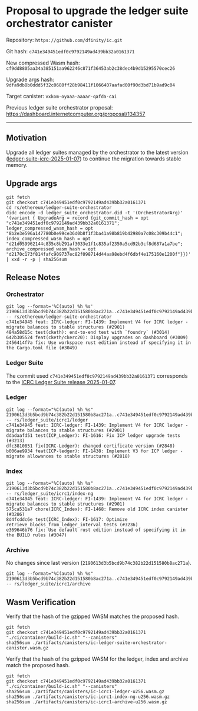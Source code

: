 # Proposal to upgrade the ledger suite orchestrator canister

Repository: `https://github.com/dfinity/ic.git`

Git hash: `c741e349451edf0c9792149ad439bb32a0161371`

New compressed Wasm hash: `cf9dd8805aa34a385151aa962246c871f36453ab2c38dec4b9d15295570cec26`

Upgrade args hash: `9dfa9db8b0ddd5f32c0680ff28b98411f1066407aafad00f90d3bd71b9ad9c04`

Target canister: `vxkom-oyaaa-aaaar-qafda-cai`

Previous ledger suite orchestrator proposal: https://dashboard.internetcomputer.org/proposal/134357

---

## Motivation

Upgrade all ledger suites managed by the orchestrator to the latest
version ([ledger-suite-icrc-2025-01-07](https://github.com/dfinity/ic/releases/tag/ledger-suite-icrc-2025-01-07)) to
continue the migration towards stable memory.

## Upgrade args

```
git fetch
git checkout c741e349451edf0c9792149ad439bb32a0161371
cd rs/ethereum/ledger-suite-orchestrator
didc encode -d ledger_suite_orchestrator.did -t '(OrchestratorArg)' '(variant { UpgradeArg = record {git_commit_hash = opt "c741e349451edf0c9792149ad439bb32a0161371"; ledger_compressed_wasm_hash = opt "8b2e3e596a147780b0e99ce36d0b8f1f3ba41a98b819b42980a7c08c309b44c1"; index_compressed_wasm_hash = opt "d21d059962144c835c8b291af3033e1f1c835af2350a5cd92b3cf8d687a1a7be"; archive_compressed_wasm_hash = opt "d2170c173f814fafc909737ec82f098714d44aa98ebd4f6dbf4e175160e1200f"}})' | xxd -r -p | sha256sum
```

## Release Notes

### Orchestrator

```
git log --format='%C(auto) %h %s' 2190613d3b5bcd9b74c382b22d151580b8ac271a..c741e349451edf0c9792149ad439bb32a0161371 -- rs/ethereum/ledger-suite-orchestrator
c741e34945 feat: ICRC-ledger: FI-1439: Implement V4 for ICRC ledger - migrate balances to stable structures (#2901)
484a58d15c test(cketh): end-to-end test with `foundry` (#3014)
642b305524 feat(cketh/ckerc20): Display upgrades on dashboard (#3009)
2456414f7a fix: Use workspace rust edition instead of specifying it in the Cargo.toml file (#3049)
 ```

### Ledger Suite

The commit used `c741e349451edf0c9792149ad439bb32a0161371` corresponds to
the [ICRC Ledger Suite release 2025-01-07](https://github.com/dfinity/ic/releases/tag/ledger-suite-icrc-2025-01-07).

### Ledger

```
git log --format="%C(auto) %h %s" 2190613d3b5bcd9b74c382b22d151580b8ac271a..c741e349451edf0c9792149ad439bb32a0161371 -- rs/ledger_suite/icrc1/ledger
c741e34945 feat: ICRC-ledger: FI-1439: Implement V4 for ICRC ledger - migrate balances to stable structures (#2901)
ddadaafd51 test(ICP_Ledger): FI-1616: Fix ICP ledger upgrade tests (#3213)
dfc3810851 fix(ICRC-Ledger): changed certificate version (#2848)
b006ae9934 feat(ICP-ledger): FI-1438: Implement V3 for ICP ledger - migrate allowances to stable structures (#2818)
```

### Index

```
git log --format="%C(auto) %h %s" 2190613d3b5bcd9b74c382b22d151580b8ac271a..c741e349451edf0c9792149ad439bb32a0161371 -- rs/ledger_suite/icrc1/index-ng
c741e34945 feat: ICRC-ledger: FI-1439: Implement V4 for ICRC ledger - migrate balances to stable structures (#2901)
575ca531a7 chore(ICRC_Index): FI-1468: Remove old ICRC index canister (#3286)
8d4fcddc6e test(ICRC_Index): FI-1617: Optimize retrieve_blocks_from_ledger_interval tests (#3236)
e369646b76 fix: Use default rust edition instead of specifying it in the BUILD rules (#3047)
```

### Archive
No changes since last version (`2190613d3b5bcd9b74c382b22d151580b8ac271a`).

```
git log --format="%C(auto) %h %s" 2190613d3b5bcd9b74c382b22d151580b8ac271a..c741e349451edf0c9792149ad439bb32a0161371 -- rs/ledger_suite/icrc1/archive
```

## Wasm Verification

Verify that the hash of the gzipped WASM matches the proposed hash.

```
git fetch
git checkout c741e349451edf0c9792149ad439bb32a0161371
"./ci/container/build-ic.sh" "--canisters"
sha256sum ./artifacts/canisters/ic-ledger-suite-orchestrator-canister.wasm.gz
```

Verify that the hash of the gzipped WASM for the ledger, index and archive match the proposed hash.

```
git fetch
git checkout c741e349451edf0c9792149ad439bb32a0161371
"./ci/container/build-ic.sh" "--canisters"
sha256sum ./artifacts/canisters/ic-icrc1-ledger-u256.wasm.gz
sha256sum ./artifacts/canisters/ic-icrc1-index-ng-u256.wasm.gz
sha256sum ./artifacts/canisters/ic-icrc1-archive-u256.wasm.gz
```
